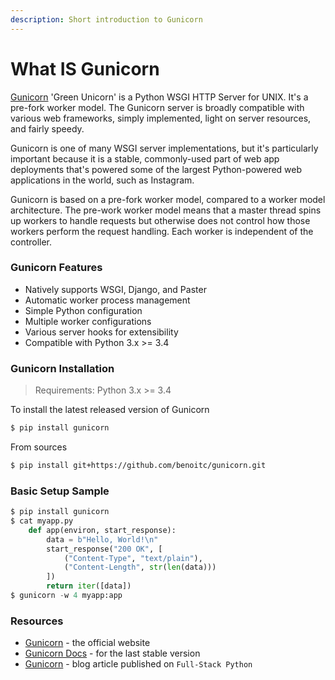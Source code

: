```yaml
---
description: Short introduction to Gunicorn
---
```


# What IS Gunicorn

[Gunicorn](https://gunicorn.org/) 'Green Unicorn' is a Python WSGI HTTP Server for UNIX. It's a pre-fork worker model. The Gunicorn server is broadly compatible with various web frameworks, simply implemented, light on server resources, and fairly speedy.

Gunicorn is one of many WSGI server implementations, but it's particularly important because it is a stable, commonly-used part of web app deployments that's powered some of the largest Python-powered web applications in the world, such as Instagram.

Gunicorn is based on a pre-fork worker model, compared to a worker model architecture. The pre-work worker model means that a master thread spins up workers to handle requests but otherwise does not control how those workers perform the request handling. Each worker is independent of the controller.



### Gunicorn Features

* Natively supports WSGI, Django, and Paster
* Automatic worker process management
* Simple Python configuration
* Multiple worker configurations
* Various server hooks for extensibility
* Compatible with Python 3.x &gt;= 3.4



### Gunicorn Installation

> Requirements: Python 3.x &gt;= 3.4

To install the latest released version of Gunicorn

```bash
$ pip install gunicorn
```

From sources

```bash
$ pip install git+https://github.com/benoitc/gunicorn.git
```

### 

### Basic Setup Sample

```python
$ pip install gunicorn
$ cat myapp.py
    def app(environ, start_response):
        data = b"Hello, World!\n"
        start_response("200 OK", [
            ("Content-Type", "text/plain"),
            ("Content-Length", str(len(data)))
        ])
        return iter([data])
$ gunicorn -w 4 myapp:app
```

### 

### Resources

* [Gunicorn](https://gunicorn.org/) - the official website
* [Gunicorn Docs](http://docs.gunicorn.org/en/stable/) - for the last stable version
* [Gunicorn](https://www.fullstackpython.com/green-unicorn-gunicorn.html) - blog article published on `Full-Stack Python`

